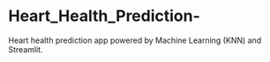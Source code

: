 # Heart_Health_Prediction-
Heart health prediction app powered by Machine Learning (KNN) and Streamlit.
